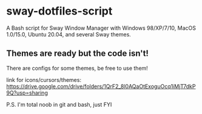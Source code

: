 # sway-dotfiles-script
A Bash script for Sway Window Manager with Windows 98/XP/7/10, MacOS 1.0/15.0, Ubuntu 20.04, and several Sway themes.
## Themes are ready but the code isn't!
There are configs for some themes, be free to use them!

link for icons/cursors/themes: https://drive.google.com/drive/folders/1QrF2_8l0AQaOtExoguOcq1iMjT7dkP9Q?usp=sharing

P.S. I'm total noob in git and bash, just FYI

